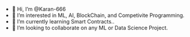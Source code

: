 - 👋 Hi, I’m @Karan-666
- 👀 I’m interested in ML, AI, BlockChain, and Competivite Programming.
- 🌱 I’m currently learning Smart Contracts..
- 💞️ I’m looking to collaborate on any ML or Data Science Project.

<!---
Karan-666/Karan-666 is a ✨ special ✨ repository because its `README.md` (this file) appears on your GitHub profile.
You can click the Preview link to take a look at your changes.
--->
